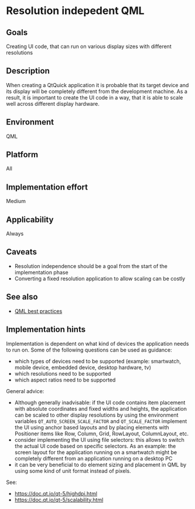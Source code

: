# Resolution indepedent QML

## Goals
Creating UI code, that can run on various display sizes with different resolutions

## Description
When creating a QtQuick application it is probable that its target device and its display will be completely different from the development machine.
As a result, it is important to create the UI code in a way, that it is able to scale well across different display hardware.

## Environment
QML

## Platform
All

## Implementation effort
Medium

## Applicability
Always

## Caveats
- Resolution independence should be a goal from the start of the implementation phase
- Converting a fixed resolution application to allow scaling can be costly

## See also

- [QML best practices](https://toolbox.basyskom.com/8)

## Implementation hints
Implementation is dependent on what kind of devices the application needs to run on. Some of the following questions can be used as guidance:

- which types of devices need to be supported (example: smartwatch, mobile device, embedded device, desktop hardware, tv)
- which resolutions need to be supported
- which aspect ratios need to be supported

General advice:

- Although generally inadvisable: if the UI code contains item placement with absolute coordinates and fixed widths and heights, the application can be scaled to other display resolutions by using the environment variables `QT_AUTO_SCREEN_SCALE_FACTOR` and `QT_SCALE_FACTOR`
implement the UI using anchor based layouts and by placing elements with Positioner items like Row, Column, Grid, RowLayout, ColumnLayout, etc.
- consider implementing the UI using file selectors: this allows to switch the actual UI code based on specific selectors. As an example: the screen layout for the application running on a smartwatch might be completely different from an application running on a desktop PC
- it can be very beneficial to do element sizing and placement in QML by using some kind of unit format instead of pixels.

See:

- https://doc.qt.io/qt-5/highdpi.html
- https://doc.qt.io/qt-5/scalability.html
